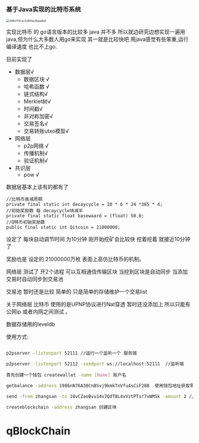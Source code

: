 ### 基于Java实现的比特币系统

<img src="https://img-blog.csdnimg.cn/20191127173158702.png?x-oss-process=image/watermark,type_ZmFuZ3poZW5naGVpdGk,shadow_10,text_aHR0cHM6Ly9ibG9nLmNzZG4ubmV0L3dlaXhpbl80MTMxNTQ5Mg==" alt="4465704-bc5265fac9dadfb8" style="zoom:51%;" />

实现比特币 的 go语言版本的比较多 java 并不多 所以就边研究边想实现一遍用java,但为什么大多数人用go来实现 其一就是比较快吧 用java感觉有些笨重,运行编译速度 也比不上go.

目前实现了

- 数据层√ 
  - 数据区块 √
  - 哈希函数 √
  - 链式结构√
  - Merklet树√
  - 时间戳√
  - 非对称加密√
  - 交易签名√
  - 交易转账utxo模型√
- 网络层
  - p2p网络 √
  - 传播机制√
  - 验证机制√
- 共识层
  - pow √

数据层基本上该有的都有了 

```
//比特币衰减周期
private final static int decaycycle = 10 * 6 * 24 *365 * 4;
//初始奖励数 每 decaycycle块减半
private final static float basewaard = (float) 50.0;
//Q特币初始奖励数
public final static int Qitcoin = 21000000;
```

设定了 每块自动调节时间 为10分钟 刚开始挖矿会比较快 挖着挖着 就接近10分钟了

奖励也是 设定的 21000000万枚 表面上高仿比特币的机制。

网络层 测试了 开2个进程 可以互相通信传输区块 当挖到区块是自动同步 当添加交易时自动同步到交易池

交易池 暂时还是比较 简单的 只是简单的存储维护一个交易list

关于网络层 比特币 使用的是UPNP协议进行Nat穿透 暂时还没添加上 所以只能有公网ip 或者内网之间测试 。

数据存储用的leveldb



使用方式:



```bash

p2pserver -listenport 52111 //运行一个监听一个 服务端  

p2pserver -listenport 52112 -seedport ws://localhost:52111  //监听端
 
首先创建一个钱包 createwallet -name [Name] 账户名

getbalance -address 1986nN76A38CnBSvj9kmkTnVfu4sCiF28B  使用钱包地址获取零钱

send -from zhangsan -to 18vCZaoBvu14v7QdT8L4xVztPTsr7vWMSk -amount 2 //转账 只有在湾矿后才能生效

createblockchain -address zhangsan 创建区块


```

# qBlockChain
